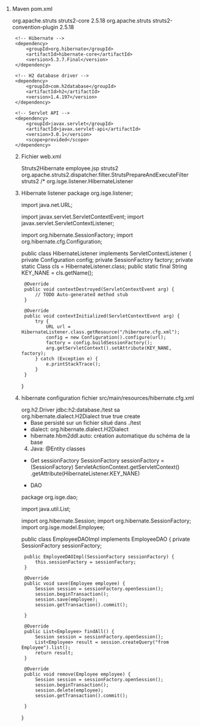 1. Maven pom.xml

	<dependencies>
		<dependency>
			<!-- Struts -->
			<groupId>org.apache.struts</groupId>
			<artifactId>struts2-core</artifactId>
			<version>2.5.18</version>
		</dependency>
		<dependency>
			<groupId>org.apache.struts</groupId>
			<artifactId>struts2-convention-plugin</artifactId>
			<version>2.5.18</version>
		</dependency>

		<!-- Hibernate -->
		<dependency>
			<groupId>org.hibernate</groupId>
			<artifactId>hibernate-core</artifactId>
			<version>5.3.7.Final</version>
		</dependency>

		<!-- H2 database driver -->
		<dependency>
		    <groupId>com.h2database</groupId>
		    <artifactId>h2</artifactId>
		    <version>1.4.197</version>
		</dependency>

		<!-- Servlet API -->
		<dependency>
			<groupId>javax.servlet</groupId>
			<artifactId>javax.servlet-api</artifactId>
			<version>3.0.1</version>
			<scope>provided</scope>
		</dependency>
	</dependencies>

	2. Fichier web.xml

		<?xml version="1.0" encoding="UTF-8"?>
		<web-app xmlns:xsi="http://www.w3.org/2001/XMLSchema-instance" xmlns="http://java.sun.com/xml/ns/javaee"
		         xsi:schemaLocation="http://java.sun.com/xml/ns/javaee http://java.sun.com/xml/ns/javaee/web-app_2_5.xsd"
		         id="WebApp_ID" version="2.5">
		    <display-name>Struts2Hibernate</display-name>
		    <welcome-file-list>
		        <welcome-file>employee.jsp</welcome-file>
		    </welcome-file-list>
		    <filter>
		        <filter-name>struts2</filter-name>
		        <filter-class>org.apache.struts2.dispatcher.filter.StrutsPrepareAndExecuteFilter</filter-class>
		    </filter>
		    <filter-mapping>
		        <filter-name>struts2</filter-name>
		        <url-pattern>/*</url-pattern>
		    </filter-mapping>
		    <listener>
		        <listener-class>org.isge.listener.HibernateListener</listener-class>
		    </listener>
		</web-app>

	3. Hibernate listener
		package org.isge.listener;

		import java.net.URL;

		import javax.servlet.ServletContextEvent;
		import javax.servlet.ServletContextListener;

		import org.hibernate.SessionFactory;
		import org.hibernate.cfg.Configuration;

		public class HibernateListener implements ServletContextListener {
			private Configuration config;
			private SessionFactory factory;
			private static Class<HibernateListener> cls = HibernateListener.class;
			public static final String KEY_NANE = cls.getName();

			@Override
			public void contextDestroyed(ServletContextEvent arg) {
				// TODO Auto-generated method stub
			}

			@Override
			public void contextInitialized(ServletContextEvent arg) {
				try {
					URL url = HibernateListener.class.getResource("/hibernate.cfg.xml");
					config = new Configuration().configure(url);
					factory = config.buildSessionFactory();
					arg.getServletContext().setAttribute(KEY_NANE, factory);
				} catch (Exception e) {
					e.printStackTrace();
				}
			}
		}


	4. hibernate configuration
	 fichier src/main/resources/hibernate.cfg.xml

		 <?xml version="1.0" encoding="UTF-8"?>
		<!DOCTYPE hibernate-configuration PUBLIC
				"-//Hibernate/Hibernate Configuration DTD 3.0//EN"
				"http://www.hibernate.org/dtd/hibernate-configuration-3.0.dtd">
		<hibernate-configuration>
			<session-factory>
				<!-- Database connection settings -->
				<property name="connection.driver_class">org.h2.Driver</property>
				<property name="connection.url">jdbc:h2:database./test</property>
				<property name="connection.username">sa</property>
				<property name="connection.password" />
				<!-- SQL dialect -->
				<property name="dialect">org.hibernate.dialect.H2Dialect</property>
				<property name="show_sql">true</property>
				<property name="format_sql">true</property>
				<property name="hibernate.hbm2ddl.auto">create</property>
				<!-- Add mappings -->
				<mapping class="org.isge.model.Employee" />
			</session-factory>
		</hibernate-configuration>

		- Base persisté sur un fichier situé dans ./test
		- dialect: org.hibernate.dialect.H2Dialect
		- hibernate.hbm2ddl.auto: création automatique du schéma de la base



		4. Java: @Entity classes
		- Get sessionFactory
			SessionFactory sessionFactory = (SessionFactory) ServletActionContext.getServletContext()
				.getAttribute(HibernateListener.KEY_NANE)

		- DAO

		package org.isge.dao;

		import java.util.List;

		import org.hibernate.Session;
		import org.hibernate.SessionFactory;
		import org.isge.model.Employee;

		public class EmployeeDAOImpl implements EmployeeDAO {
			private SessionFactory sessionFactory;

			public EmployeeDAOImpl(SessionFactory sessionFactory) {
				this.sessionFactory = sessionFactory;
			}

			@Override
			public void save(Employee employee) {
				Session session = sessionFactory.openSession();
				session.beginTransaction();
				session.save(employee);
				session.getTransaction().commit();

			}

			@Override
			public List<Employee> findAll() {
				Session session = sessionFactory.openSession();
				List<Employee> result = session.createQuery("from Employee").list();
				return result;
			}

			@Override
			public void remove(Employee employee) {
				Session session = sessionFactory.openSession();
				session.beginTransaction();
				session.delete(employee);
				session.getTransaction().commit();

			}

		}